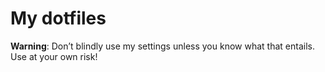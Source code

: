 # My dotfiles

**Warning**: Don’t blindly use my settings unless you know what that entails. Use at your own risk!
